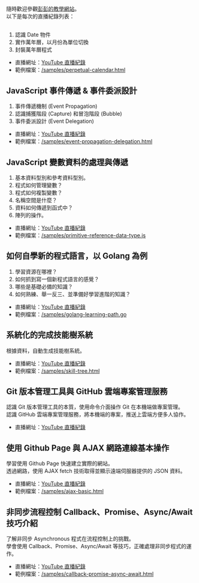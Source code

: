 隨時歡迎參觀[彭彭的教學網站](https://training.pada-x.com/)。  
以下是每次的直播紀錄列表：

##

1. 認識 Date 物件
2. 實作萬年曆，以月份為單位切換
3. 封裝萬年曆程式

- 直播網址：[YouTube 直播紀錄](https://www.youtube.com/watch?v=Q2x84RdNVUY)
- 範例檔案：[/samples/perpetual-calendar.html](https://github.com/cwpeng/live-records-samples/blob/master/samples/perpetual-calendar.html)

## JavaScript 事件傳遞 & 事件委派設計

1. 事件傳遞機制 (Event Propagation)
2. 認識捕獲階段 (Capture) 和冒泡階段 (Bubble)
3. 事件委派設計 (Event Delegation)

- 直播網址：[YouTube 直播紀錄](https://www.youtube.com/watch?v=3cTdztTmtL0)
- 範例檔案：[/samples/event-propagation-delegation.html](https://github.com/cwpeng/live-records-samples/blob/master/samples/event-propagation-delegation.html)

## JavaScript 變數資料的處理與傳遞

1. 基本資料型別和參考資料型別。
2. 程式如何管理變數？
3. 程式如何複製變數？
4. 名稱空間是什麼？
5. 資料如何傳遞到函式中？
6. 陣列的操作。

- 直播網址：[YouTube 直播紀錄](https://www.youtube.com/watch?v=43VI2zWSpd0)
- 範例檔案：[/samples/primitive-reference-data-type.js](https://github.com/cwpeng/live-records-samples/blob/master/samples/primitive-reference-data-type.js)

## 如何自學新的程式語言，以 Golang 為例

1. 學習資源在哪裡？
2. 如何抓到寫一個新程式語言的感覺？
3. 哪些是基礎必備的知識？
4. 如何熟練、舉一反三、並準備好學習進階的知識？

- 直播網址：[YouTube 直播紀錄](https://www.youtube.com/watch?v=jZhcpzhjix8)
- 範例檔案：[/samples/golang-learning-path.go](https://github.com/cwpeng/live-records-samples/blob/master/samples/golang-learning-path.go)

## 系統化的完成技能樹系統

根據資料，自動生成技能樹系統。

- 直播網址：[YouTube 直播紀錄](https://www.youtube.com/watch?v=tAKoBulUArg)
- 範例檔案：[/samples/skill-tree.html](https://github.com/cwpeng/live-records-samples/blob/master/samples/skill-tree.html)

## Git 版本管理工具與 GitHub 雲端專案管理服務

認識 Git 版本管理工具的本質，使用命令介面操作 Git 在本機端做專案管理。  
認識 GitHub 雲端專案管理服務，將本機端的專案，推送上雲端方便多人協作。

- 直播網址：[YouTube 直播紀錄](https://www.youtube.com/watch?v=NugoF40e6Dk)

## 使用 Github Page 與 AJAX 網路連線基本操作

學習使用 Github Page 快速建立實際的網站。  
透過網路，使用 AJAX fetch 技術取得並顯示遠端伺服器提供的 JSON 資料。

- 直播網址：[YouTube 直播紀錄](https://www.youtube.com/watch?v=ZNBwugL-u1o)
- 範例檔案：[/samples/ajax-basic.html](https://github.com/cwpeng/live-records-samples/blob/master/samples/ajax-basic.html)

## 非同步流程控制 Callback、Promise、Async/Await 技巧介紹

了解非同步 Asynchronous 程式在流程控制上的挑戰。  
學會使用 Callback、Promise、Async/Await 等技巧，正確處理非同步程式的運作。

- 直播網址：[YouTube 直播紀錄](https://www.youtube.com/watch?v=NOprCnnjHm0)
- 範例檔案：[/samples/callback-promise-async-await.html](https://github.com/cwpeng/live-records-samples/blob/master/samples/callback-promise-async-await.html)
